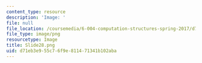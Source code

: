 ```yaml
---
content_type: resource
description: 'Image: '
file: null
file_location: /coursemedia/6-004-computation-structures-spring-2017/d71eb3e955c76f9e811471341b102aba_Slide28.png
file_type: image/png
resourcetype: Image
title: Slide28.png
uid: d71eb3e9-55c7-6f9e-8114-71341b102aba
---
```

